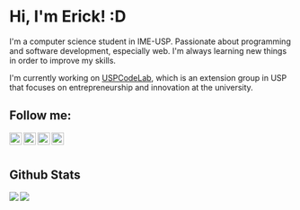 # Hi, I'm Erick! :D

I'm a computer science student in IME-USP. Passionate about programming and software development, especially web. I'm always learning new things in order to improve my skills.

I'm currently working on [USPCodeLab](http://codelab.ime.usp.br), which is an extension group in USP that focuses on entrepreneurship and innovation at the university.

## Follow me:

[<img align="left" alt="LinkedIn" width="22px" src="https://cdn.jsdelivr.net/npm/simple-icons@v3/icons/linkedin.svg" />][linkedin]
[<img align="left" alt="Instagram" width="22px" src="https://cdn.jsdelivr.net/npm/simple-icons@v3/icons/instagram.svg" />][instagram]
[<img align="left" alt="Github" width="22px" src="https://cdn.jsdelivr.net/npm/simple-icons@3.5.0/icons/github.svg" />][github]
[<img align="left" alt="Gitlab" width="22px" src="https://cdn.jsdelivr.net/npm/simple-icons@3.5.0/icons/gitlab.svg" />][gitlab]

[linkedin]: https://www.linkedin.com/in/erick-rodrigues-santana/
[instagram]: https://www.instagram.com/erickrodrigs_/
[github]: https://github.com/erickrodrigs
[gitlab]: https://gitlab.com/erick-rs

<br />
<br />

## Github Stats

<a href="https://github-readme-stats.vercel.app/api?username=erickrodrigs&show_icons=true&hide_border=true">
  <img align="left" src="https://github-readme-stats.vercel.app/api?username=erickrodrigs&show_icons=true&hide_border=true" />
</a>
<a href="https://github-readme-stats.vercel.app/api/top-langs/?username=erickrodrigs&show_icons=true&hide_border=true">
  <img align="left" src="https://github-readme-stats.vercel.app/api/top-langs/?username=erickrodrigs&show_icons=true&hide_border=true" />
</a>
